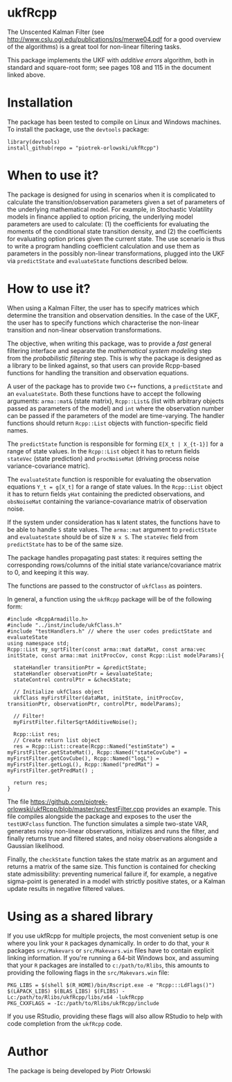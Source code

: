 # ukfRcpp

The Unscented Kalman Filter (see http://www.cslu.ogi.edu/publications/ps/merwe04.pdf for a good overview of the algorithms) is a great tool for non-linear filtering tasks.

This package implements the UKF with *additive errors* algorithm, both in standard and square-root form; see pages 108 and 115 in the document linked above.

# Installation

The package has been tested to compile on Linux and Windows machines. To install the package, use the `devtools` package:
```
library(devtools)
install_github(repo = "piotrek-orlowski/ukfRcpp")
```
# When to use it?

The package is designed for using in scenarios when it is complicated to calculate the transition/observation parameters given a set of parameters of the underlying mathematical model. For example, in Stochastic Volatility models in finance applied to option pricing, the underlying model parameters are used to calculate: (1) the coefficients for evaluating the moments of the conditional state transition density, and (2) the coefficients for evaluating option prices given the current state. The use scenario is thus to write a program handling coefficient calculation and use them as parameters in the possibly non-linear transformations, plugged into the UKF via `predictState` and `evaluateState` functions described below.

# How to use it?

When using a Kalman Filter, the user has to specify matrices which determine the transition and observation densities. In the case of the UKF, the user has to specify functions which characterise the non-linear transition and non-linear observation transformations.

The objective, when writing this package, was to provide a *fast* general filtering interface and separate the *mathematical system modeling* step from the *probabilistic filtering* step. This is why the package is designed as a library to be linked against, so that users can provide Rcpp-based functions for handling the transition and observation equations.

A user of the package has to provide two `C++` functions, a `predictState` and an `evaluateState`. Both these functions have to accept the following arguments: `arma::mat&` (state matrix), `Rcpp::List&` (list with arbitrary objects passed as parameters of the model) and `int` where the observation number can be passed if the parameters of the model are time-varying. The handler functions should return `Rcpp::List` objects with function-specific field names.

The `predictState` function is responsible for forming `E[X_t | X_{t-1}]` for a range of state values. In the `Rcpp::List` object it has to return fields `stateVec` (state prediction) and `procNoiseMat` (driving process noise variance-covariance matric).

The `evaluateState` function is responible for evaluating the observation equations `Y_t = g[X_t]` for a range of state values. In the `Rcpp::List` object it has to return fields `yHat` containing the predicted observations, and `obsNoiseMat` containing the variance-covariance matrix of observation noise.

If the system under consideration has `N` latent states, the functions have to be able to handle `S` state values. The `arma::mat` argument to `predictState` and `evaluateState` should be of size `N x S`. The `stateVec` field from `predictState` has to be of the same size.

The package handles propagating past states: it requires setting the corresponding rows/columns of the initial state variance/covariance matrix to 0, and keeping it this way.

The functions are passed to the constructor of `ukfClass` as pointers.

In general, a function using the `ukfRcpp` package will be of the following form:
```
#include <RcppArmadillo.h>
#include "../inst/include/ukfClass.h"
#include "testHandlers.h" // where the user codes predictState and evaluateState
using namespace std;
Rcpp::List my_sqrtFilter(const arma::mat dataMat, const arma:vec initState, const arma::mat initProcCov, const Rcpp::List modelParams){
  
  stateHandler transitionPtr = &predictState;
  stateHandler observationPtr = &evaluateState;
  stateControl controlPtr = &checkState;
  
  // Initialize ukfClass object
  ukfClass myFirstFilter(dataMat, initState, initProcCov, transitionPtr, observationPtr, controlPtr, modelParams);
  
  // Filter!
  myFirstFilter.filterSqrtAdditiveNoise();
  
  Rcpp::List res;
  // Create return list object
  res = Rcpp::List::create(Rcpp::Named("estimState") = myFirstFilter.getStateMat(), Rcpp::Named("stateCovCube") = myFirstFilter.getCovCube(), Rcpp::Named("logL") = myFirstFilter.getLogL(), Rcpp::Named("predMat") = myFirstFilter.getPredMat() ;
  
  return res;
}
```

The file https://github.com/piotrek-orlowski/ukfRcpp/blob/master/src/testFilter.cpp provides an example. This file compiles alongside the package and exposes to the user the `testUKFclass` function. The function simulates a simple two-state VAR, generates noisy non-linear observations, initializes and runs the filter, and finally returns true and filtered states, and noisy observations alongside a Gaussian likelihood.

Finally, the `checkState` function takes the state matrix as an argument and returns a matrix of the same size. This function is contained for checking state admissibility: preventing numerical failure if, for example, a negative sigma-point is generated in a model with strictly positive states, or a Kalman update results in negative filtered values.

# Using as a shared library

If you use ukfRcpp for multiple projects, the most convenient setup is one where you link your `R` packages dynamically. In order to do that, your `R` packages `src/Makevars` or `src/Makevars.win` files have to contain explicit linking information. If you're running a 64-bit Windows box, and assuming that your `R` packages are installed to `c:/path/to/Rlibs`, this amounts to providing the following flags in the `src/Makevars.win` file:

```
PKG_LIBS = $(shell $(R_HOME)/bin/Rscript.exe -e "Rcpp:::LdFlags()") $(LAPACK_LIBS) $(BLAS_LIBS) $(FLIBS) -Lc:/path/to/Rlibs/ukfRcpp/libs/x64 -lukfRcpp
PKG_CXXFLAGS = -Ic:/path/to/Rlibs/ukfRcpp/include
```

If you use RStudio, providing these flags will also allow RStudio to help with code completion from the `ukfRcpp` code.

# Author

The package is being developed by Piotr Orłowski

